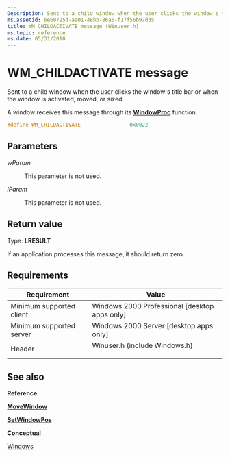 ```yaml
---
Description: Sent to a child window when the user clicks the window's title bar or when the window is activated, moved, or sized.
ms.assetid: 6e60725d-aa01-48bb-86a5-f17f56b97d35
title: WM_CHILDACTIVATE message (Winuser.h)
ms.topic: reference
ms.date: 05/31/2018
---
```


# WM\_CHILDACTIVATE message

Sent to a child window when the user clicks the window's title bar or when the window is activated, moved, or sized.

A window receives this message through its [**WindowProc**](/previous-versions/windows/desktop/legacy/ms633573(v=vs.85)) function.


```C++
#define WM_CHILDACTIVATE                0x0022
```



## Parameters

<dl> <dt>

*wParam* 
</dt> <dd>

This parameter is not used.

</dd> <dt>

*lParam* 
</dt> <dd>

This parameter is not used.

</dd> </dl>

## Return value

Type: **LRESULT**

If an application processes this message, it should return zero.

## Requirements



| Requirement | Value |
|-------------------------------------|----------------------------------------------------------------------------------------------------------|
| Minimum supported client<br/> | Windows 2000 Professional \[desktop apps only\]<br/>                                               |
| Minimum supported server<br/> | Windows 2000 Server \[desktop apps only\]<br/>                                                     |
| Header<br/>                   | <dl> <dt>Winuser.h (include Windows.h)</dt> </dl> |



## See also

<dl> <dt>

**Reference**
</dt> <dt>

[**MoveWindow**](/windows/win32/api/winuser/nf-winuser-movewindow)
</dt> <dt>

[**SetWindowPos**](/windows/win32/api/winuser/nf-winuser-setwindowpos)
</dt> <dt>

**Conceptual**
</dt> <dt>

[Windows](windows.md)
</dt> </dl>

 

 
